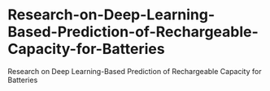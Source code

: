 # Research-on-Deep-Learning-Based-Prediction-of-Rechargeable-Capacity-for-Batteries
Research on Deep Learning-Based Prediction of Rechargeable Capacity for Batteries
